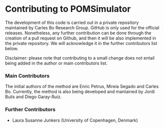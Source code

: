Contributing to POMSimulator
==============================

The development of this code is carried out in a private repository maintained by 
Carles Bo Research Group. GitHub is only used for the official releases. Nonetheless, 
any further contribution can be done through the creation of a pull request on Github, 
and then it will be also implemented in the private repository. We will acknowledge it 
in the further contributors list below. 

Disclaimer: please note that contributing to a small change does not entail being 
added in the author or main contributors list.

### Main Contributors


The initial authors of the method are Enric Petrus, Mireia Segado and Carles Bo. Currently, the method is also being developed and mantained by Jordi Buils and Diego Garay-Ruiz.

### Further Contributors

* Laura Susanne Junkers (University of Copenhagen, Denmark)

